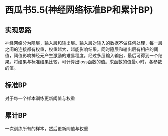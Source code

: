 # 西瓜书5.5(神经网络标准BP和累计BP)

## 实现思路
神经网络分为隐层，输入层和输出层。输入层对输入的数据不做任何处理，每一层之间的连接都有权重，权重越大，越能影响结果。同时隐层和输出层有相应的阈值，阈值影响神经元产生激励的难易程度。经过多层输入输出，最后可得到一个结果。将结果与标准结果比较，可计算出loss函数的值。求函数的值最小时，各参数的值。
## 标准BP
对于每一个样本训练更新阈值与权重
## 累计BP
一次训练所有的样本，然后更新阈值与权重